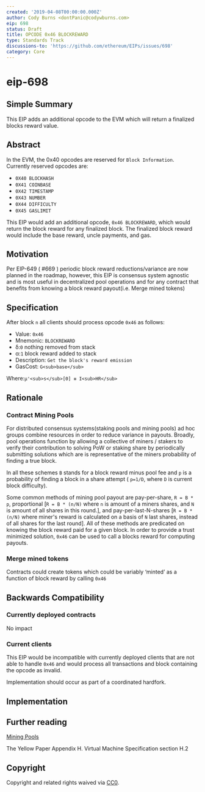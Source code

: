 ```yaml
---
created: '2019-04-08T00:00:00.000Z'
author: Cody Burns <dontPanic@codywburns.com>
eip: 698
status: Draft
title: OPCODE 0x46 BLOCKREWARD
type: Standards Track
discussions-to: 'https://github.com/ethereum/EIPs/issues/698'
category: Core
---
```


# eip-698

## Simple Summary

This EIP adds an additional opcode to the EVM which will return a finalized blocks reward value.

## Abstract

In the EVM, the 0x40 opcodes are reserved for `Block Information`. Currently reserved opcodes are:

* `0X40 BLOCKHASH`
* `0X41 COINBASE`
* `0X42 TIMESTAMP`
* `0X43 NUMBER`
* `0X44 DIFFICULTY`
* `0X45 GASLIMIT`

This EIP would add an additional opcode, `0x46 BLOCKREWARD`, which would return the block reward for any finalized block. The finalized block reward would include the base reward, uncle payments, and gas.

## Motivation

Per EIP-649 \( \#669 \) periodic block reward reductions/variance are now planned in the roadmap, however, this EIP is consensus system agnostic and is most useful in decentralized pool operations and for any contract that benefits from knowing a block reward payout\(i.e. Merge mined tokens\)

## Specification

After block `n` all clients should process opcode `0x46` as follows:

* Value: `0x46`
* Mnemonic: `BLOCKREWARD`
* δ:`0` nothing removed from stack
* α:`1` block reward added to stack
* Description: `Get the block's reward emission` 
* GasCost: `G<sub>base</sub>`

Where:`µ'<sub>s</sub>[0] ≡ I<sub>HR</sub>`

## Rationale

### Contract Mining Pools

For distributed consensus systems\(staking pools and mining pools\) ad hoc groups combine resources in order to reduce variance in payouts. Broadly, pool operations function by allowing a collective of miners / stakers to verify their contribution to solving PoW or staking share by periodically submitting solutions which are is representative of the miners probability of finding a true block.

In all these schemes `B` stands for a block reward minus pool fee and `p` is a probability of finding a block in a share attempt \( `p=1/D`, where `D` is current block difficulty\).

Some common methods of mining pool payout are pay-per-share, `R = B * p`, proportional \[`R = B * (n/N)` where `n` is amount of a miners shares, and `N` is amount of all shares in this round.\], and pay-per-last-N-shares \[`R = B * (n/N)` where miner's reward is calculated on a basis of `N` last shares, instead of all shares for the last round\]. All of these methods are predicated on knowing the block reward paid for a given block. In order to provide a trust minimized solution, `0x46` can be used to call a blocks reward for computing payouts.

### Merge mined tokens

Contracts could create tokens which could be variably ‘minted’ as a function of block reward by calling `0x46`

## Backwards Compatibility

### Currently deployed contracts

No impact

### Current clients

This EIP would be incompatible with currently deployed clients that are not able to handle `0x46` and would process all transactions and block containing the opcode as invalid.

Implementation should occur as part of a coordinated hardfork.

## Implementation

## Further reading

[Mining Pools](https://en.wikipedia.org/wiki/Mining_pool)

The Yellow Paper Appendix H. Virtual Machine Specification section H.2

## Copyright

Copyright and related rights waived via [CC0](https://creativecommons.org/publicdomain/zero/1.0/).

